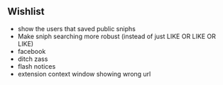 
Wishlist
--------

* show the users that saved public sniphs
* Make sniph searching more robust (instead of just LIKE OR LIKE OR LIKE)
* facebook
* ditch zass
* flash notices
* extension context window showing wrong url

